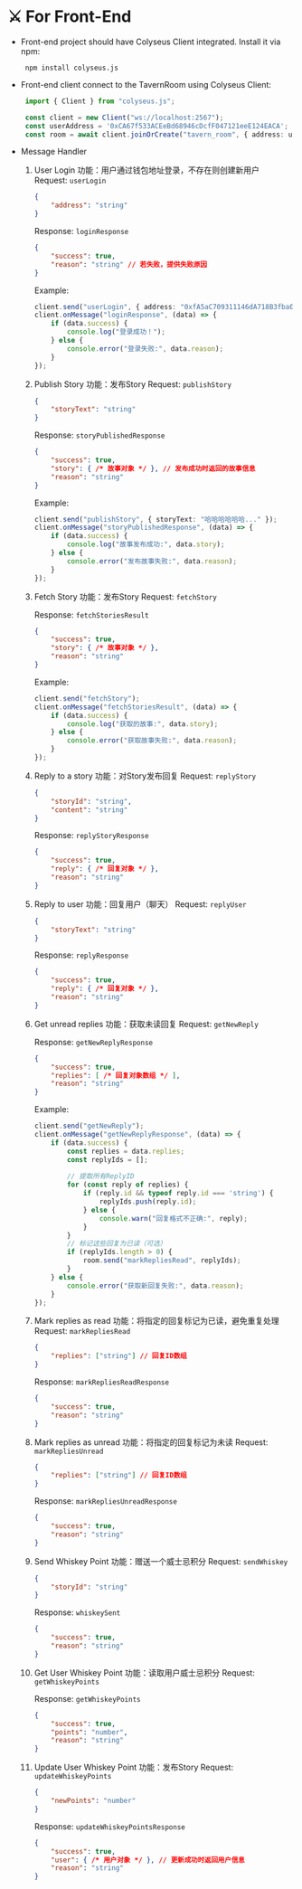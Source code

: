 # :crossed_swords: For Front-End 

- Front-end project should have Colyseus Client integrated. Install it via npm:
   ```shell
    npm install colyseus.js
   ```

- Front-end client connect to the TavernRoom using Colyseus Client:
   
   ```typescript
    import { Client } from "colyseus.js";

    const client = new Client("ws://localhost:2567"); 
    const userAddress = '0xCA67f533ACEeBd68946cDcfF047121eeE124EACA';
    const room = await client.joinOrCreate("tavern_room", { address: userAddress }); 
   ```

- Message Handler
    1. User Login
        功能：用户通过钱包地址登录，不存在则创建新用户
        Request: 
        `userLogin`
        ```json
        {
            "address": "string" 
        }
        ```

        Response:
        `loginResponse`
        ```json
        {
            "success": true, 
            "reason": "string" // 若失败，提供失败原因
        }
        ```

        Example:
        ```typescript
        client.send("userLogin", { address: "0xfA5aC709311146dA718B3fba0a90A3Bd96e7a471" });
        client.onMessage("loginResponse", (data) => {
            if (data.success) {
                console.log("登录成功！");
            } else {
                console.error("登录失败:", data.reason);
            }
        });
        ```

    2. Publish Story
        功能：发布Story
        Request: 
        `publishStory`
        ```json
        {
            "storyText": "string" 
        }
        ```

        Response:
        `storyPublishedResponse`
        ```json
        {
            "success": true, 
            "story": { /* 故事对象 */ }, // 发布成功时返回的故事信息
            "reason": "string" 
        }
        ```

        Example:
        ```typescript
        client.send("publishStory", { storyText: "哈哈哈哈哈哈..." });
        client.onMessage("storyPublishedResponse", (data) => {
            if (data.success) {
                console.log("故事发布成功:", data.story);
            } else {
                console.error("发布故事失败:", data.reason);
            }
        });
        ```

    3. Fetch Story
        功能：发布Story
        Request: 
        `fetchStory`

        Response:
        `fetchStoriesResult`    
        ```json
        {
            "success": true, 
            "story": { /* 故事对象 */ }, 
            "reason": "string" 
        }
        ```

        Example:
        ```typescript
        client.send("fetchStory");
        client.onMessage("fetchStoriesResult", (data) => {
            if (data.success) {
                console.log("获取的故事:", data.story);
            } else {
                console.error("获取故事失败:", data.reason);
            }
        });
        ```

    4. Reply to a story
        功能：对Story发布回复
        Request: 
        `replyStory`
        ```json
        {
            "storyId": "string",
            "content": "string" 
        }
        ```

        Response:
        `replyStoryResponse`
        ```json
        {
            "success": true, 
            "reply": { /* 回复对象 */ }, 
            "reason": "string" 
        }
        ```

    5. Reply to user
        功能：回复用户（聊天）
        Request: 
        `replyUser`
        ```json
        {
            "storyText": "string" 
        }
        ```

        Response:
        `replyResponse`
        ```json
        {
            "success": true, 
            "reply": { /* 回复对象 */ }, 
            "reason": "string" 
        }
        ```

    6. Get unread replies
        功能：获取未读回复
        Request: 
        `getNewReply`

        Response:
        `getNewReplyResponse`
        ```json
        {
            "success": true, 
            "replies": [ /* 回复对象数组 */ ],
            "reason": "string" 
        }
        ```

        Example:
        ```typescript
        client.send("getNewReply");
        client.onMessage("getNewReplyResponse", (data) => {
            if (data.success) {
                const replies = data.replies;
                const replyIds = [];
                
                // 提取所有ReplyID
                for (const reply of replies) {
                    if (reply.id && typeof reply.id === 'string') {
                        replyIds.push(reply.id);
                    } else {
                        console.warn("回复格式不正确:", reply);
                    }
                }
                // 标记这些回复为已读（可选）
                if (replyIds.length > 0) {
                    room.send("markRepliesRead", replyIds);
                }
            } else {
                console.error("获取新回复失败:", data.reason);
            }
        });
        ```

    7. Mark replies as read
        功能：将指定的回复标记为已读，避免重复处理
        Request: 
        `markRepliesRead`
        ```json
        {
            "replies": ["string"] // 回复ID数组
        }
        ```

        Response:
        `markRepliesReadResponse`
        ```json
        {
            "success": true, 
            "reason": "string" 
        }
        ```

    8. Mark replies as unread
        功能：将指定的回复标记为未读
        Request: 
        `markRepliesUnread`
        ```json
        {
            "replies": ["string"] // 回复ID数组
        }
        ```

        Response:
        `markRepliesUnreadResponse`
        ```json
        {
            "success": true, 
            "reason": "string" 
        }
        ```

    9. Send Whiskey Point
        功能：赠送一个威士忌积分
        Request: 
        `sendWhiskey`
        ```json
        {
            "storyId": "string"  
        }
        ```

        Response:
        `whiskeySent`
        ```json
        {
            "success": true, 
            "reason": "string"
        }
        ```

    10. Get User Whiskey Point
        功能：读取用户威士忌积分
        Request: 
        `getWhiskeyPoints`

        Response:
        `getWhiskeyPoints`
        ```json
        {
            "success": true, 
            "points": "number", 
            "reason": "string" 
        }
        ```

    11. Update User Whiskey Point
        功能：发布Story
        Request: 
        `updateWhiskeyPoints`
        ```json
        {
            "newPoints": "number" 
        }
        ```

        Response:
        `updateWhiskeyPointsResponse`
        ```json
        {
            "success": true, 
            "user": { /* 用户对象 */ }, // 更新成功时返回用户信息
            "reason": "string" 
        }
        ```






